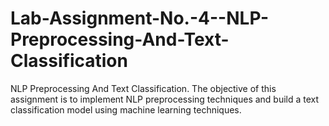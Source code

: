 # Lab-Assignment-No.-4--NLP-Preprocessing-And-Text-Classification
NLP Preprocessing And Text Classification. The objective of this assignment is to implement NLP preprocessing techniques and build a text classification model using machine learning techniques.
